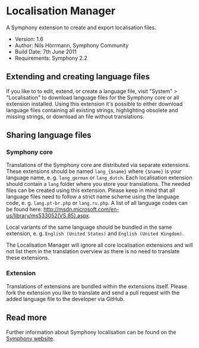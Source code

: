 # Localisation Manager

A Symphony extension to create and export localisation files.

- Version: 1.6
- Author: Nils Hörrmann, Symphony Community
- Build Date: 7th June 2011
- Requirements: Symphony 2.2


## Extending and creating language files

If you like to to edit, extend, or create a language file, visit "System" > "Localisation" to download language files for the Symphony core or all extension installed. Using this extension it's possible to either download language files containing all existing strings, highlighting obsolete and missing strings, or download an file without translations. 

## Sharing language files

### Symphony core

Translations of the Symphony core are distributed via separate extensions. These extensions should be named `lang_{$name}` where `{$name}` is your language name, e. g. `lang_german` or `lang_dutch`. Each localisation extension should contain a `lang` folder where you store your translations. The needed files can be created using this extension. Please keep in mind that all language files need to follow a strict name scheme using the language code, e. g. `lang.pt-br.php` or `lang.ru.php`. A list of all language codes can be found here: <http://msdn.microsoft.com/en-us/library/ms533052(VS.85).aspx>.

Local variants of the same language should be bundled in the same extension, e. g. `English (United States)` and `English (United Kingdom)`.

The Localisation Manager will ignore all core localisation extensions and will not list them in the translation overview as there is no need to translate these extensions.

### Extension

Translations of extensions are bundled within the extensions itself. Please fork the extension you like to translate and send a pull request with the added language file to the developer via GitHub.


## Read more

Further information about Symphony localisation can be found on the [Symphony website](http://symphony-cms.com/learn/articles/view/localisation-in-symphony/).